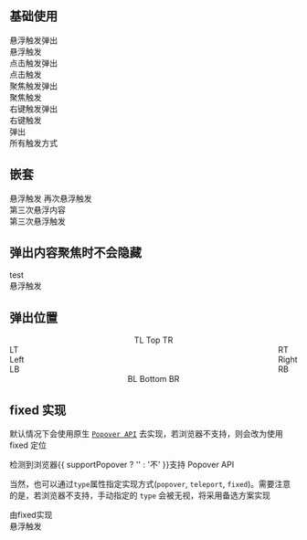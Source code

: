 ## 基础使用

<l-popover triggers="hover">
  <div slot="pop-content">悬浮触发弹出</div>
  <l-button>悬浮触发</l-button>
</l-popover>

<l-popover triggers="click">
  <div slot="pop-content">点击触发弹出</div>
  <l-button>点击触发</l-button>
</l-popover>

<l-popover triggers="focus">
  <div slot="pop-content">聚焦触发弹出</div>
  <l-button>聚焦触发</l-button>
</l-popover>

<l-popover triggers="contextmenu">
  <div slot="pop-content" >右键触发弹出</div>
  <l-button>右键触发</l-button>
</l-popover>

<l-popover :triggers="['hover', 'click', 'focus', 'contextmenu']">
  <div slot="pop-content" >弹出</div>
  <l-button>所有触发方式</l-button>
</l-popover>

## 嵌套

<l-popover triggers="hover" content="first">
  <l-button>悬浮触发</l-button>
  <l-popover triggers="hover" slot="pop-content" content="second">
    <l-button>再次悬浮触发</l-button>
    <l-popover triggers="hover" slot="pop-content" content="third">
      <div slot="pop-content">第三次悬浮内容</div>
      <l-button>第三次悬浮触发</l-button>
    </l-popover>
  </l-popover>
</l-popover>

## 弹出内容聚焦时不会隐藏

<l-popover>
  <div slot="pop-content">
    <l-input value="value" />
    test
  </div>
  <l-button>悬浮触发</l-button>
</l-popover>

## 弹出位置

<div style="text-align: center">
  <l-popover content="content" placement="top-start">
    <l-button>TL</l-button>
  </l-popover>
  <l-popover content="content" placement="top">
    <l-button>Top</l-button>
  </l-popover>
  <l-popover content="content" placement="top-end">
    <l-button>TR</l-button>
  </l-popover>
</div>
<div style="float: left; display: flex; flex-direction: column;">
  <l-popover content="content" placement="left-top">
    <l-button>LT</l-button>
  </l-popover>
  <l-popover content="content" placement="left">
    <l-button>Left</l-button>
  </l-popover>
  <l-popover content="content" placement="left-end">
    <l-button>LB</l-button>
  </l-popover>
</div>
<div style="float: right; display: flex; flex-direction: column">
  <l-popover content="content" placement="right-start">
    <l-button>RT</l-button>
  </l-popover>
  <l-popover content="content" placement="right">
    <l-button>Right</l-button>
  </l-popover>
  <l-popover content="content" placement="right-end">
    <l-button>RB</l-button>
  </l-popover>
</div>
<div style="clear: both; text-align: center; gap: 5px">
  <l-popover content="content" placement="bottom-start">
    <l-button>BL</l-button>
  </l-popover>
  <l-popover content="content" placement="bottom">
    <l-button>Bottom</l-button>
  </l-popover>
  <l-popover content="content" placement="bottom-end">
    <l-button>BR</l-button>
  </l-popover>
</div>

## fixed 实现

默认情况下会使用原生 [`Popover API`](https://developer.mozilla.org/en-US/docs/Web/API/Popover_API) 去实现，若浏览器不支持，则会改为使用 fixed 定位

检测到浏览器{{ supportPopover ? '' : '不' }}支持 Popover API

当然，也可以通过`type`属性指定实现方式(`popover`, `teleport`, `fixed`)。需要注意的是，若浏览器不支持，手动指定的 `type` 会被无视，将采用备选方案实现

<l-popover type="fixed">
  <div slot="pop-content">由fixed实现</div>
  <l-button>悬浮触发</l-button>
</l-popover>

<script setup>
  import { isSupportPopover } from '@lun/utils';
  const supportPopover = isSupportPopover();
</script>
